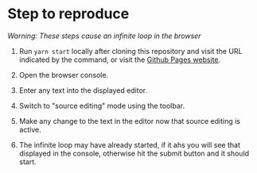 # Step to reproduce

*Warning: These steps cause an infinite loop in the browser*

1. Run `yarn start` locally after cloning this repository and visit the URL indicated by the command, or visit the [Github Pages website](https://corymharper.github.io/#/ckeditor5-source-editing-bug/).

2. Open the browser console.

2. Enter any text into the displayed editor.

3. Switch to "source editing" mode using the toolbar.

4. Make any change to the text in the editor now that source editing is active.

5. The infinite loop may have already started, if it ahs you will see that displayed in the console, otherwise hit the submit button and it should start.
